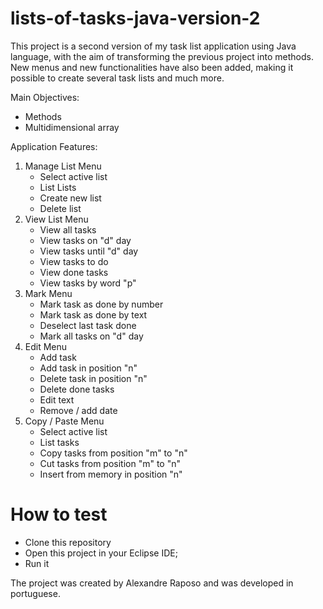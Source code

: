 # lists-of-tasks-java-version-2
This project is a second version of my task list application using Java language, with the aim of transforming the previous project into methods.
New menus and new functionalities have also been added, making it possible to create several task lists and much more.

Main Objectives:
- Methods
- Multidimensional array

Application Features:
1. Manage List Menu
     - Select active list
     - List Lists
     - Create new list
     - Delete list
2. View List Menu
     - View all tasks
     - View tasks on "d" day
     - View tasks until "d" day
     - View tasks to do
     - View done tasks
     - View tasks by word "p"
3. Mark Menu
     - Mark task as done by number
     - Mark task as done by text
     - Deselect last task done
     - Mark all tasks on "d" day
4. Edit Menu
     - Add task
     - Add task in position "n"
     - Delete task in position "n"
     - Delete done tasks
     - Edit text
     - Remove / add date
5. Copy / Paste Menu
     - Select active list
     - List tasks
     - Copy tasks from position "m" to "n"
     - Cut tasks from position "m" to "n"
     - Insert from memory in position "n"

# How to test
- Clone this repository
- Open this project in your Eclipse IDE;
- Run it

The project was created by Alexandre Raposo and was developed in portuguese.
